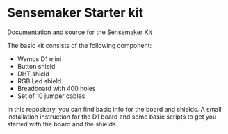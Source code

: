 # Sensemaker Starter kit
Documentation and source for the Sensemaker Kit

The basic kit consists of the following component:
- Wemos D1 mini
- Button shield
- DHT shield
- RGB Led shield
- Breadboard with 400 holes
- Set of 10 jumper cables

In this repository, you can find basic info for the board and shields. A small installation instruction for the D1 board and some basic scripts to get you started with the board and the shields.
